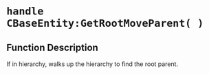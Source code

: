 # `handle CBaseEntity:GetRootMoveParent( )`
## Function Description
If in hierarchy, walks up the hierarchy to find the root parent.
